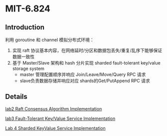 # MIT-6.824

Introduction
---

利用 goroutine 和 channel 模拟分布式环境：

1. 实现 raft 协议基本内容，在网络延时/分区和数据包丢失/重复/乱序下能够保证数据一致性
2. 基于 Master/Slave 架构和 hash 分片实现 sharded fault-tolerant key/value storage system
	- master 管理配置顺序并响应 Join/Leave/Move/Query RPC 请求
	- slave负责数据存储并响应对应 shards的Get/PutAppend RPC 请求

Details
---

[lab2 Raft Consensus Algorithm Implementation](http://wiesen.github.io/post/mit-6.824-lab2-raft-consensus-algorithm-implementation/)

[lab3 Fault-Tolerant Key/Value Service Implementation](http://wiesen.github.io/post/mit-6.824-lab3-fault-tolerant-kvservice-implementation/)

[Lab 4 Sharded KeyValue Service Implementation](http://wiesen.github.io/post/mit-6.824-lab4-sharded-keyvalue-service/)


